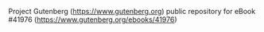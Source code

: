 Project Gutenberg (https://www.gutenberg.org) public repository for eBook #41976 (https://www.gutenberg.org/ebooks/41976)
